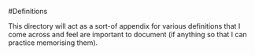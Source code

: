 #Definitions

This directory will act as a sort-of appendix for various definitions that I come across and feel are important to document (if anything so that I can practice memorising them).